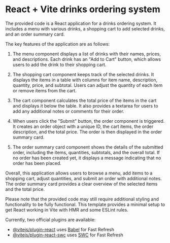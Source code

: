 # React + Vite drinks ordering system
The provided code is a React application for a drinks ordering system. It includes a menu with various drinks, a shopping cart to add selected drinks, and an order summary card.

The key features of the application are as follows:

1. The menu component displays a list of drinks with their names, prices, and descriptions. Each drink has an "Add to Cart" button, which allows users to add the drink to their shopping cart.

2. The shopping cart component keeps track of the selected drinks. It displays the items in a table with columns for item name, description, quantity, price, and subtotal. Users can adjust the quantity of each item or remove items from the cart.

3. The cart component calculates the total price of the items in the cart and displays it below the table. It also provides a textarea for users to add any additional notes or comments for their order.

4. When users click the "Submit" button, the order component is triggered. It creates an order object with a unique ID, the cart items, the order description, and the total price. The order is then displayed in the order summary card.

5. The order summary card component shows the details of the submitted order, including the items, quantities, subtotals, and the overall total. If no order has been created yet, it displays a message indicating that no order has been placed.

Overall, this application allows users to browse a menu, add items to a shopping cart, adjust quantities, and submit an order with additional notes. The order summary card provides a clear overview of the selected items and the total price.

Please note that the provided code may still require additional styling and functionality to be fully functional.
This template provides a minimal setup to get React working in Vite with HMR and some ESLint rules.

Currently, two official plugins are available:

- [@vitejs/plugin-react](https://github.com/vitejs/vite-plugin-react/blob/main/packages/plugin-react/README.md) uses [Babel](https://babeljs.io/) for Fast Refresh
- [@vitejs/plugin-react-swc](https://github.com/vitejs/vite-plugin-react-swc) uses [SWC](https://swc.rs/) for Fast Refresh

